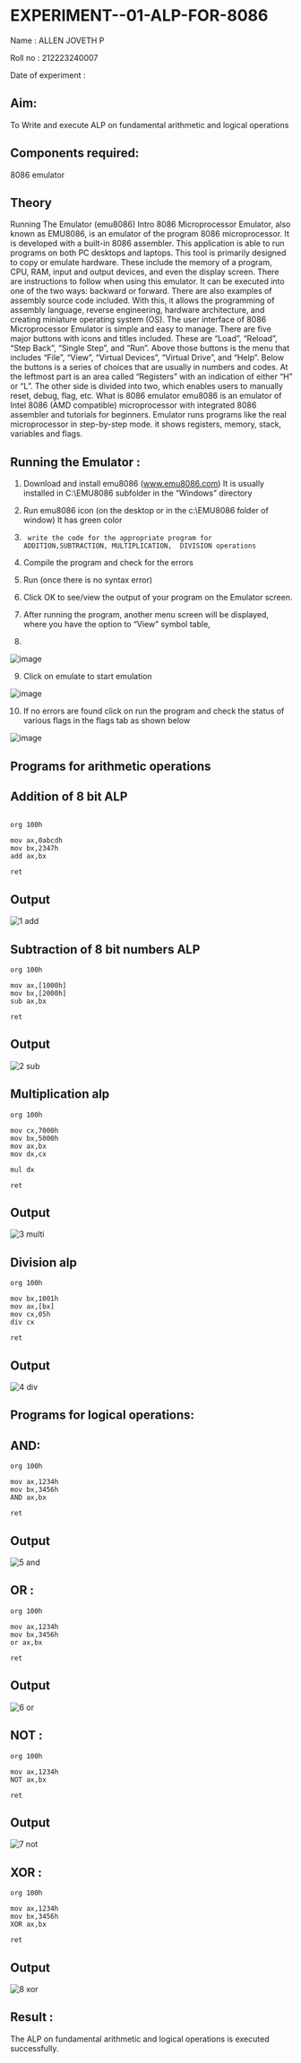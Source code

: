 # EXPERIMENT--01-ALP-FOR-8086
Name : ALLEN JOVETH P

Roll no : 212223240007

Date of experiment :

## Aim: 
To Write and execute ALP on fundamental arithmetic and logical operations
## Components required: 
8086  emulator 
## Theory 
Running The Emulator (emu8086) Intro 8086 Microprocessor Emulator, also known as EMU8086, is an emulator of the program 8086 microprocessor. It is developed with a built-in 8086 assembler. This application is able to run programs on both PC desktops and laptops. This tool is primarily designed to copy or emulate hardware. These include the memory of a program, CPU, RAM, input and output devices, and even the display screen. There are instructions to follow when using this emulator. It can be executed into one of the two ways: backward or forward. There are also examples of assembly source code included. With this, it allows the programming of assembly language, reverse engineering, hardware architecture, and creating miniature operating system (OS). The user interface of 8086 Microprocessor Emulator is simple and easy to manage. There are five major buttons with icons and titles included. These are “Load”, “Reload”, “Step Back”, “Single Step”, and “Run”. Above those buttons is the menu that includes “File”, “View”, “Virtual Devices”, “Virtual Drive”, and “Help”. Below the buttons is a series of choices that are usually in numbers and codes. At the leftmost part is an area called “Registers” with an indication of either “H” or “L”. The other side is divided into two, which enables users to manually reset, debug, flag, etc. What is 8086 emulator emu8086 is an emulator of Intel 8086 (AMD compatible) microprocessor with integrated 8086 assembler and tutorials for beginners. Emulator runs programs like the real microprocessor in step-by-step mode. it shows registers, memory, stack, variables and flags.


 ## Running the Emulator :
1.	Download and install emu8086 (www.emu8086.com) It is usually installed in C:\EMU8086 subfolder in the “Windows” directory
2.	  Run  emu8086 icon (on the desktop or in the c:\EMU8086 folder of window) It has green color 
 
 
3.		write the code for the appropriate program for ADDITION,SUBTRACTION, MULTIPLICATION,  DIVISION operations 

4.	 Compile the program and check for the errors 
5.	Run (once there is no syntax error) 

6.	Click OK to see/view the output of your program on the Emulator screen. 


7.	After running the program, another menu screen will be displayed, where you have the option to “View” symbol table,
8.	 


![image](https://user-images.githubusercontent.com/36288975/189273263-d65baae9-4b8f-4723-afb3-c0ffa4052b04.png)











9.	Click on emulate to start emulation 








![image](https://user-images.githubusercontent.com/36288975/189273273-9bb36ec1-e2e8-4892-8d35-37707332bfdc.png)








10.	If no errors are found click on run the program and check the status of various flags in the flags tab as shown below 






![image](https://user-images.githubusercontent.com/36288975/189273277-113a2a33-4a40-4ff8-95a5-ecd3a1f504fe.png)







## Programs for arithmetic  operations

## Addition  of 8 bit ALP 

```

org 100h

mov ax,0abcdh
mov bx,2347h
add ax,bx

ret
```






## Output 
![1 add](https://github.com/user-attachments/assets/a0e635f3-b202-46fc-8404-1396e7d742ba)
 
## Subtraction   of 8 bit numbers  ALP 

```
org 100h

mov ax,[1000h]
mov bx,[2000h]
sub ax,bx

ret
```




 
## Output  
![2 sub](https://github.com/user-attachments/assets/76ef41a3-115a-43b0-bcc7-7edbdd62db35)

## Multiplication alp 
 
```
org 100h  

mov cx,7000h
mov bx,5000h
mov ax,bx 
mov dx,cx 

mul dx   

ret

```

 ## Output  
![3 multi](https://github.com/user-attachments/assets/df148b66-dc04-4aad-941c-2d2d250f7d93)

## Division alp 
```
org 100h  

mov bx,1001h
mov ax,[bx]
mov cx,05h
div cx 

ret
```
## Output  
![4 div](https://github.com/user-attachments/assets/21fecf92-cff7-41de-a9d9-e9d77851518f)

 
## Programs for logical  operations: 

## AND:
```
org 100h

mov ax,1234h 
mov bx,3456h
AND ax,bx

ret
```
## Output 
![5 and](https://github.com/user-attachments/assets/5d61dda1-21ce-4cc5-9739-d02db80f0094)

## OR :
```
org 100h

mov ax,1234h 
mov bx,3456h
or ax,bx

ret
```
## Output 
![6 or](https://github.com/user-attachments/assets/c2ec5acb-6b9f-4c80-95c0-92ed2d997d7e)

## NOT :
```
org 100h

mov ax,1234h 
NOT ax,bx

ret
```
## Output
![7 not](https://github.com/user-attachments/assets/fa45a325-2567-4aaf-871a-3f72bd1069e7)

## XOR :
```
org 100h

mov ax,1234h 
mov bx,3456h
XOR ax,bx

ret
```
## Output 
![8 xor](https://github.com/user-attachments/assets/3579428e-9219-4769-b1f4-adda417df364)

## Result :
The ALP on fundamental arithmetic and logical operations is executed successfully.
